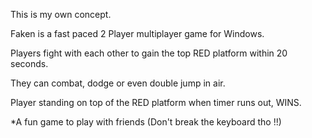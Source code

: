 This is my own concept.

Faken is a fast paced 2 Player multiplayer game for Windows.

Players fight with each other to gain the top RED platform within 20 seconds. 

They can combat, dodge or even double jump in air.

Player standing on top of the RED platform when timer runs out, WINS.

*A fun game to play with friends (Don't break the keyboard tho !!)
